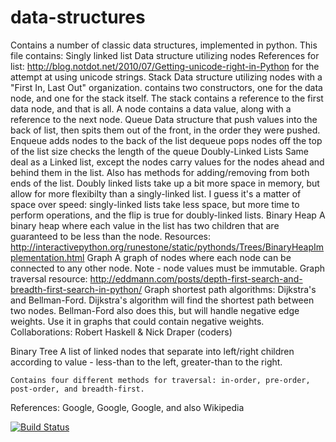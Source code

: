 # data-structures
Contains a number of classic data structures, implemented in python.
This file contains:
Singly linked list
    Data structure utilizing nodes
    References for list:
    http://blog.notdot.net/2010/07/Getting-unicode-right-in-Python for the attempt at using unicode strings.
Stack
    Data structure utilizing nodes with a "First In, Last Out" 
    organization.
    contains two constructors, one for the data node, and one
    for the stack itself. 
    The stack contains a reference to the first data node, and that
    is all. 
    A node contains a data value, along with a reference to the next
    node.
Queue 
    Data structure that push values into the back of list, then spits
    them out of the front, in the order they were pushed.
    Enqueue adds nodes to the back of the list
    dequeue pops nodes off the top of the list
    size checks the length of the queue
Doubly-Linked Lists
    Same deal as a Linked list, except the nodes carry values for the nodes
    ahead and behind them in the list. Also has methods for adding/removing
    from both ends of the list.
    Doubly linked lists take up a bit more space in memory, but allow
    for more flexibilty than a singly-linked list. I guess it's a matter
    of space over speed: singly-linked lists take less space, but more
    time to perform operations, and the flip is true for doubly-linked 
    lists.
Binary Heap
    A binary heap where each value in the list has two children that are guaranteed to be less than the node.
    Resources: http://interactivepython.org/runestone/static/pythonds/Trees/BinaryHeapImplementation.html
Graph
    A graph of nodes where each node can be connected to any other node.
    Note - node values must be immutable.
    Graph traversal resource: http://eddmann.com/posts/depth-first-search-and-breadth-first-search-in-python/
Graph shortest path algorithms: Dijkstra's and Bellman-Ford.
    Dijkstra's algorithm will find the shortest path between two nodes. Bellman-Ford also does this, but will handle negative edge weights. Use it in graphs that could contain negative weights.
Collaborations: Robert Haskell & Nick Draper (coders)

Binary Tree
    A list of linked nodes that separate into left/right children according
    to value - less-than to the left, greater-than to the right.

    Contains four different methods for traversal: in-order, pre-order,
    post-order, and breadth-first.
References: Google, Google, Google, and also Wikipedia

[![Build Status](https://travis-ci.org/robertwhaskell/data-structures.svg?branch=weighted-graph)](https://travis-ci.org/robertwhaskell/data-structures)
    